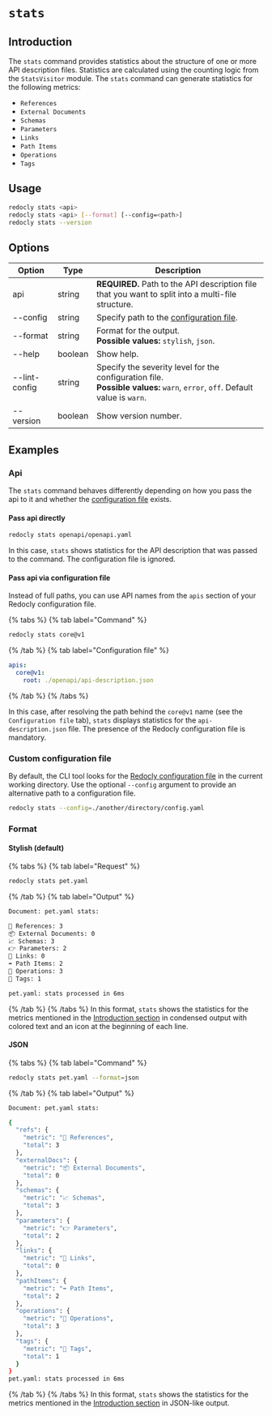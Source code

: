 # `stats`

## Introduction

The `stats` command provides statistics about the structure of one or more API description files. Statistics are calculated using the counting logic from the `StatsVisitor` module. The `stats` command can generate statistics for the following metrics:

- `References`
- `External Documents`
- `Schemas`
- `Parameters`
- `Links`
- `Path Items`
- `Operations`
- `Tags`

## Usage

```bash
redocly stats <api>
redocly stats <api> [--format] [--config=<path>]
redocly stats --version
```

## Options

| Option        | Type    | Description                                                                                                                        |
| ------------- | ------- | ---------------------------------------------------------------------------------------------------------------------------------- |
| api           | string  | **REQUIRED.** Path to the API description file that you want to split into a multi-file structure.                                 |
| --config      | string  | Specify path to the [configuration file](#custom-configuration-file).                                                              |
| --format      | string  | Format for the output.<br />**Possible values:** `stylish`, `json`.                                                                |
| --help        | boolean | Show help.                                                                                                                         |
| --lint-config | string  | Specify the severity level for the configuration file. <br/> **Possible values:** `warn`, `error`, `off`. Default value is `warn`. |
| --version     | boolean | Show version number.                                                                                                               |

## Examples

### Api

The `stats` command behaves differently depending on how you pass the api to it and whether the [configuration file](#custom-configuration-file) exists.

#### Pass api directly

```bash
redocly stats openapi/openapi.yaml
```

In this case, `stats` shows statistics for the API description that was passed to the command. The configuration file is ignored.

#### Pass api via configuration file

Instead of full paths, you can use API names from the `apis` section of your Redocly configuration file.

{% tabs %}
{% tab label="Command" %}

```bash
redocly stats core@v1
```

{% /tab  %}
{% tab label="Configuration file" %}

```yaml
apis:
  core@v1:
    root: ./openapi/api-description.json
```

{% /tab  %}
{% /tabs  %}

In this case, after resolving the path behind the `core@v1` name (see the `Configuration file` tab), `stats` displays statistics for the `api-description.json` file. The presence of the Redocly configuration file is mandatory.

### Custom configuration file

By default, the CLI tool looks for the [Redocly configuration file](../configuration/index.md) in the current working directory. Use the optional `--config` argument to provide an alternative path to a configuration file.

```bash
redocly stats --config=./another/directory/config.yaml
```

### Format

#### Stylish (default)

{% tabs %}
{% tab label="Request" %}

```bash
redocly stats pet.yaml
```

{% /tab  %}
{% tab label="Output" %}

```bash
Document: pet.yaml stats:

🚗 References: 3
📦 External Documents: 0
📈 Schemas: 3
👉 Parameters: 2
🔗 Links: 0
➡️ Path Items: 2
👷 Operations: 3
🔖 Tags: 1

pet.yaml: stats processed in 6ms
```

{% /tab  %}
{% /tabs  %}
In this format, `stats` shows the statistics for the metrics mentioned in the [Introduction section](#introduction) in condensed output with colored text and an icon at the beginning of each line.

#### JSON

{% tabs %}
{% tab label="Command" %}

```bash
redocly stats pet.yaml --format=json
```

{% /tab  %}
{% tab label="Output" %}

```bash Output
Document: pet.yaml stats:

{
  "refs": {
    "metric": "🚗 References",
    "total": 3
  },
  "externalDocs": {
    "metric": "📦 External Documents",
    "total": 0
  },
  "schemas": {
    "metric": "📈 Schemas",
    "total": 3
  },
  "parameters": {
    "metric": "👉 Parameters",
    "total": 2
  },
  "links": {
    "metric": "🔗 Links",
    "total": 0
  },
  "pathItems": {
    "metric": "➡️ Path Items",
    "total": 2
  },
  "operations": {
    "metric": "👷 Operations",
    "total": 3
  },
  "tags": {
    "metric": "🔖 Tags",
    "total": 1
  }
}
pet.yaml: stats processed in 6ms
```

{% /tab  %}
{% /tabs  %}
In this format, `stats` shows the statistics for the metrics mentioned in the [Introduction section](#introduction) in JSON-like output.
